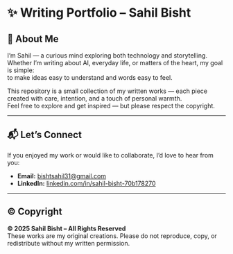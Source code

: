 # ✨ Writing Portfolio – Sahil Bisht

## 🌿 About Me
I’m Sahil — a curious mind exploring both technology and storytelling.  
Whether I’m writing about AI, everyday life, or matters of the heart, my goal is simple:  
to make ideas easy to understand and words easy to feel.  

This repository is a small collection of my written works — each piece created with care, intention, and a touch of personal warmth.  
Feel free to explore and get inspired — but please respect the copyright.

---

## 📬 Let’s Connect
If you enjoyed my work or would like to collaborate, I’d love to hear from you:  
- **Email:** [bishtsahil31@gmail.com](mailto:bishtsahil31@gmail.com)  
- **LinkedIn:** [linkedin.com/in/sahil-bisht-70b178270](https://www.linkedin.com/in/sahil-bisht-70b178270/)  

---

## © Copyright
**© 2025 Sahil Bisht – All Rights Reserved**  
These works are my original creations. Please do not reproduce, copy, or redistribute without my written permission.

